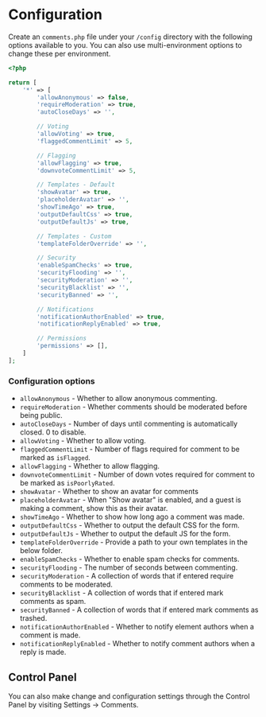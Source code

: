 # Configuration

Create an `comments.php` file under your `/config` directory with the following options available to you. You can also use multi-environment options to change these per environment.

```php
<?php

return [
    '*' => [
        'allowAnonymous' => false,
        'requireModeration' => true,
        'autoCloseDays' => '',

        // Voting
        'allowVoting' => true,
        'flaggedCommentLimit' => 5,

        // Flagging
        'allowFlagging' => true,
        'downvoteCommentLimit' => 5,

        // Templates - Default
        'showAvatar' => true,
        'placeholderAvatar' => '',
        'showTimeAgo' => true,
        'outputDefaultCss' => true,
        'outputDefaultJs' => true,

        // Templates - Custom
        'templateFolderOverride' => '',

        // Security
        'enableSpamChecks' => true,
        'securityFlooding' => '',
        'securityModeration' => '',
        'securityBlacklist' => '',
        'securityBanned' => '',

        // Notifications
        'notificationAuthorEnabled' => true,
        'notificationReplyEnabled' => true,

        // Permissions
        'permissions' => [],
    ]
];
```

### Configuration options

- `allowAnonymous` - Whether to allow anonymous commenting.
- `requireModeration` - Whether comments should be moderated before being public.
- `autoCloseDays` - Number of days until commenting is automatically closed. 0 to disable.
- `allowVoting` - Whether to allow voting.
- `flaggedCommentLimit` - Number of flags required for comment to be marked as `isFlagged`.
- `allowFlagging` - Whether to allow flagging.
- `downvoteCommentLimit` - Number of down votes required for comment to be marked as `isPoorlyRated`.
- `showAvatar` - Whether to show an avatar for comments
- `placeholderAvatar` - When "Show avatar" is enabled, and a guest is making a comment, show this as their avatar.
- `showTimeAgo` - Whether to show how long ago a comment was made.
- `outputDefaultCss` - Whether to output the default CSS for the form.
- `outputDefaultJs` - Whether to output the default JS for the form.
- `templateFolderOverride` - Provide a path to your own templates in the below folder.
- `enableSpamChecks` - Whether to enable spam checks for comments.
- `securityFlooding` - The number of seconds between commenting.
- `securityModeration` - A collection of words that if entered require comments to be moderated.
- `securityBlacklist` - A collection of words that if entered mark comments as spam.
- `securityBanned` - A collection of words that if entered mark comments as trashed.
- `notificationAuthorEnabled` - Whether to notify element authors when a comment is made.
- `notificationReplyEnabled` - Whether to notify comment authors when a reply is made.

## Control Panel

You can also make change and configuration settings through the Control Panel by visiting Settings → Comments.

